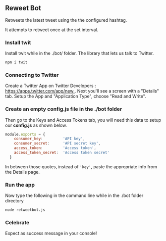 ## Reweet Bot

Retweets the latest tweet using the the configured hashtag.

It attempts to retweet once at the set interval.

### Install twit

Install twit while in the ./bot/ folder. The library that lets us talk to Twitter.

```bash
npm i twit
```

### Connecting to Twitter

Create a Twitter App on Twitter Developers : [https://apps.twitter.com/app/new ](https://apps.twitter.com/app/new). Next you'll see a screen with a "Details" tab. Setup the App and "Application Type", choose "Read and Write".

### Create an empty config.js file in the ./bot folder

Then go to the Keys and Access Tokens tab, you will need this data to setup our **config.js** as shown below.

```js
module.exports = {
    consumer_key:         'API key',
    consumer_secret:      'API secret key',
    access_token:         'Access token',
    access_token_secret:  'Access token secret'
  }
```

In between those quotes, instead of `'key'`, paste the appropriate info from the Details page.

### Run the app

Now type the following in the command line while in the ./bot folder directory

```bash
node retweetbot.js
```

### Celebrate

Expect as success message in your console!
